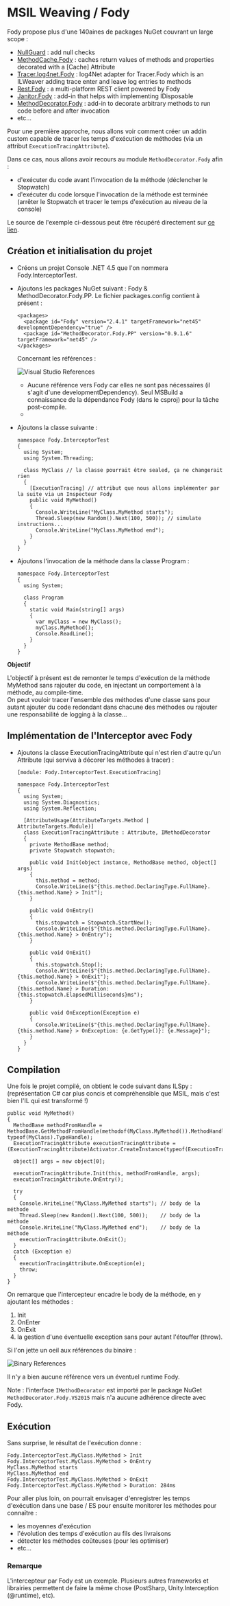 # MSIL Weaving / Fody

Fody propose plus d'une 140aines de packages NuGet couvrant un large scope :
- [NullGuard](https://www.nuget.org/packages/NullGuard.Fody/) : add null checks
- [MethodCache.Fody](https://github.com/Dresel/MethodCache/) : caches return values of methods and properties decorated with a [Cache] Attribute
- [Tracer.log4net.Fody](https://www.nuget.org/packages/Tracer.Log4Net.Fody/) : log4Net adapter for Tracer.Fody which is an ILWeaver adding trace enter and leave log entries to methods
- [Rest.Fody](https://www.nuget.org/packages/Rest.Fody/) : a multi-platform REST client powered by Fody
- [Janitor.Fody](https://www.nuget.org/packages/Janitor.Fody/) : add-in that helps with implementing IDisposable
- [MethodDecorator.Fody](https://www.nuget.org/packages/MethodDecorator.Fody/) : add-in to decorate arbitrary methods to run code before and after invocation
- etc...

Pour une première approche, nous allons voir comment créer un addin custom capable de tracer les temps d'exécution de méthodes (via un attribut `ExecutionTracingAttribute`).

Dans ce cas, nous allons avoir recours au module `MethodDecorator.Fody` afin :
- d'exécuter du code avant l'invocation de la méthode (déclencher le Stopwatch)
- d'exécuter du code lorsque l'invocation de la méthode est terminée (arrêter le Stopwatch et tracer le temps d'exécution au niveau de la console)

Le source de l'exemple ci-dessous peut être récupéré directement sur [ce lien](...).

## Création et initialisation du projet

- Créons un projet Console .NET 4.5 que l'on nommera Fody.InterceptorTest.
- Ajoutons les packages NuGet suivant : Fody & MethodDecorator.Fody.PP.
  Le fichier packages.config contient à présent :
  ```
  <packages>
    <package id="Fody" version="2.4.1" targetFramework="net45" developmentDependency="true" />
    <package id="MethodDecorator.Fody.PP" version="0.9.1.6" targetFramework="net45" />
  </packages>
  ```

  Concernant les références :

  ![Visual Studio References](screenshots/Fody-1.jpg)

  - Aucune référence vers Fody car elles ne sont pas nécessaires (il s'agit d'une developmentDependency). Seul MSBuild a connaissance de la dépendance Fody (dans le csproj) pour la tâche post-compile.
  - 

- Ajoutons la classe suivante :
  ```
  namespace Fody.InterceptorTest
  {
    using System;
    using System.Threading;

    class MyClass // la classe pourrait être sealed, ça ne changerait rien
    {
      [ExecutionTracing] // attribut que nous allons implémenter par la suite via un Inspecteur Fody
      public void MyMethod()
      {
        Console.WriteLine("MyClass.MyMethod starts");
        Thread.Sleep(new Random().Next(100, 500)); // simulate instructions...
        Console.WriteLine("MyClass.MyMethod end");
      }
    }
  }
  ```
- Ajoutons l'invocation de la méthode dans la classe Program :
  ```
  namespace Fody.InterceptorTest
  {
    using System;

    class Program
    {
      static void Main(string[] args)
      {
        var myClass = new MyClass();
        myClass.MyMethod();
        Console.ReadLine();
      }
    }
  }
  ```

**Objectif**

L'objectif à présent est de remonter le temps d'exécution de la méthode MyMethod sans rajouter du code, en injectant un comportement à la méthode, au compile-time. \
On peut vouloir tracer l'ensemble des méthodes d'une classe sans pour autant ajouter du code redondant dans chacune des méthodes ou rajouter une responsabilité de logging à la classe...

## Implémentation de l'Interceptor avec Fody

- Ajoutons la classe ExecutionTracingAttribute qui n'est rien d'autre qu'un Attribute (qui serviva à décorer les méthodes à tracer) :
  ```
  [module: Fody.InterceptorTest.ExecutionTracing]
  
  namespace Fody.InterceptorTest
  {
    using System;
    using System.Diagnostics;
    using System.Reflection;

    [AttributeUsage(AttributeTargets.Method | AttributeTargets.Module)]
    class ExecutionTracingAttribute : Attribute, IMethodDecorator
    {
      private MethodBase method;
      private Stopwatch stopwatch;

      public void Init(object instance, MethodBase method, object[] args)
      {
        this.method = method;
        Console.WriteLine($"{this.method.DeclaringType.FullName}.{this.method.Name} > Init");
      }

      public void OnEntry()
      {
        this.stopwatch = Stopwatch.StartNew();
        Console.WriteLine($"{this.method.DeclaringType.FullName}.{this.method.Name} > OnEntry");
      }

      public void OnExit()
      {
        this.stopwatch.Stop();
        Console.WriteLine($"{this.method.DeclaringType.FullName}.{this.method.Name} > OnExit");
        Console.WriteLine($"{this.method.DeclaringType.FullName}.{this.method.Name} > Duration: {this.stopwatch.ElapsedMilliseconds}ms");
      }

      public void OnException(Exception e)
      {
        Console.WriteLine($"{this.method.DeclaringType.FullName}.{this.method.Name} > OnException: {e.GetType()}: {e.Message}");
      }
    }
  }
  ```

## Compilation

Une fois le projet compilé, on obtient le code suivant dans ILSpy : \
(représentation C# car plus concis et compréhensible que MSIL, mais c'est bien l'IL qui est transformé !)

```
public void MyMethod()
{
  MethodBase methodFromHandle = MethodBase.GetMethodFromHandle(methodof(MyClass.MyMethod()).MethodHandle, typeof(MyClass).TypeHandle);
  ExecutionTracingAttribute executionTracingAttribute = (ExecutionTracingAttribute)Activator.CreateInstance(typeof(ExecutionTracingAttribute));

  object[] args = new object[0];

  executionTracingAttribute.Init(this, methodFromHandle, args);
  executionTracingAttribute.OnEntry();

  try
  {
    Console.WriteLine("MyClass.MyMethod starts"); // body de la méthode
    Thread.Sleep(new Random().Next(100, 500));    // body de la méthode
    Console.WriteLine("MyClass.MyMethod end");    // body de la méthode
    executionTracingAttribute.OnExit();
  }
  catch (Exception e)
  {
    executionTracingAttribute.OnException(e);
    throw;
  }
}
```
On remarque que l'intercepteur encadre le body de la méthode, en y ajoutant les méthodes :
1. Init
2. OnEnter
3. OnExit
4. la gestion d'une éventuelle exception sans pour autant l'étouffer (throw).

Si l'on jette un oeil aux références du binaire :

![Binary References](screenshots/Fody-2.jpg)

Il n'y a bien aucune référence vers un éventuel runtime Fody.

Note : l'interface `IMethodDecorator` est importé par le package NuGet `MethodDecorator.Fody.VS2015` mais n'a aucune adhérence directe avec Fody.

## Exécution

Sans surprise, le résultat de l'exécution donne :
```
Fody.InterceptorTest.MyClass.MyMethod > Init
Fody.InterceptorTest.MyClass.MyMethod > OnEntry
MyClass.MyMethod starts
MyClass.MyMethod end
Fody.InterceptorTest.MyClass.MyMethod > OnExit
Fody.InterceptorTest.MyClass.MyMethod > Duration: 284ms
```

Pour aller plus loin, on pourrait envisager d'enregistrer les temps d'exécution dans une base / ES pour ensuite monitorer les méthodes pour connaître :
- les moyennes d'exécution
- l'évolution des temps d'exécution au fils des livraisons
- détecter les méthodes coûteuses (pour les optimiser)
- etc...

### Remarque
L'intercepteur par Fody est un exemple.
Plusieurs autres frameworks et librairies permettent de faire la même chose (PostSharp, Unity.Interception (@runtime), etc).

